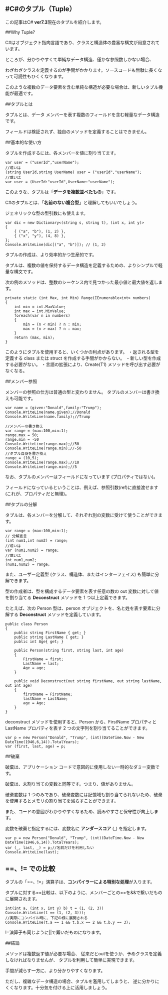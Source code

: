 ﻿#C#のタプル（Tuple）
 -

この記事はC# **ver7.3**現在のタプルを紹介します。

##Why Tuple?

C#はオブジェクト指向言語であり、クラスと構造体の豊富な構文が用意されています。 

ところが、分かりやすくて単純なデータ構造、僅かな参照数しかない場合、

わざわざクラスを定義するのが手間がかかります。ソースコードも無駄に長くなって可読性もひくくなります。

このような複数のデータ要素を含む単純な構造が必要な場合は、新しいタプル機能が最適です。

##タプルとは

タプルとは、データ メンバーを表す複数のフィールドを含む軽量なデータ構造です。 

フィールドは検証されず、独自のメソッドを定義することはできません。

##基本的な使い方

タプルを作成するには、各メンバーを値に割り当てます。

    var user = ("userId","userName");
    //或いは
    (string UserId,string UserName) user = ("userId","userName");
    //或いは
    var user = (UserId:"userId",UserName:"userName");

このような、タプルは「**データを複数並べたもの**」です。

C#のタプルとは、「**名前のない複合型**」と理解してもいいでしょう。

ジェネリックな型の型引数にも使えます。

    var dic = new Dictionary<(string s, string t), (int x, int y)>
    {
        { ("a", "b"), (1, 2) },
        { ("x", "y"), (4, 8) },
    };
    Console.WriteLine(dic[("a", "b")]); // (1, 2)

タプルの作成は、より効率的かつ生産的です。 

タプルは、複数の値を保持するデータ構造を定義するための、よりシンプルで軽量な構文です。 

次の例のメソッドは、整数のシーケンス内で見つかった最小値と最大値を返します。

    private static (int Max, int Min) Range(IEnumerable<int> numbers)
    {
        int min = int.MaxValue;
        int max = int.MinValue;
        foreach(var n in numbers)
        {
            min = (n < min) ? n : min;
            max = (n > max) ? n : max;
        }
        return (max, min);
    }

このようにタプルを使用すると、いくつかの利点があります。
    ・返される型を定義する class または struct を作成する手間がかからない。
    ・新しい型を作成する必要がない。
    ・言語の拡張により、Create<T1>(T1) メソッドを呼び出す必要がなくなる。

##メンバー参照

メンバーの参照の仕方は普通の型と変わりません。
タプルのメンバーは書き換えも可能です。

    var name = (given:"Donald",family:"Trump");
    Console.WriteLine(name.given);//Donald
    Console.WriteLine(name.family);//Trump

    //メンバーの書き換え
    var range = (max:100,min:1);
    range.max = 50;
    range.min = -50
    Console.WriteLine(range.max);//50
    Console.WriteLine(range.min);//-50
    //タプル自身を書き換え
    range = (10,5);
    Console.WriteLine(range.max);//10
    Console.WriteLine(range.min);//5

なお、タプルのメンバーはフィールドになっています (プロパティではない)。 

フィールドになっているということは、例えば、参照引数(ref)に直接渡せます (これが、プロパティだと無理)。

##タプルの分解

タプルは、各メンバーを分解して、それぞれ別の変数に受けて使うことができます。

    var range = (max:100,min:1);
    // 分解宣言
    (int num1,int num2) = range;
    //或いは
    var (num1,num2) = range;
    //或いは
    int num1,num2;
    (num1,num2) = range;

また、ユーザー定義型 (クラス、構造体、またはインターフェイス) も簡単に分解できます。

型の作成者は、型を構成するデータ要素を表す任意の数の out 変数に対して値を割り当てる **Deconstruct** メソッドを 1 つ以上定義できます。 

たとえば、次の Person 型は、person オブジェクトを、名と姓を表す要素に分解する **Deconstruct** メソッドを定義しています。

    public class Person
    {
        public string FirstName { get; }
        public string LastName { get; }
        public int Age{ get; }

        public Person(string first, string last, int age)
        {
            FirstName = first;
            LastName = last;
            Age = age;
        }

        public void Deconstruct(out string firstName, out string lastName, out int age)
        {
            firstName = FirstName;
            lastName = LastName;
            age = Age;
        }
    }

deconstruct メソッドを使用すると、Person から、FirstName プロパティと LastName プロパティを表す 2 つの文字列を割り当てることができます。

    var p = new Person("Donald", "Trump", (int)(DateTime.Now - New DateTime(1946,6,14)).TotalYears);
    var (first, last, age) = p;

##破棄

破棄は、アプリケーション コードで意図的に使用しない一時的なダミー変数です。 

破棄は、未割り当ての変数と同等です。つまり、値がありません。 

破棄変数は 1 つのみであり、破棄変数には記憶域も割り当てられないため、破棄を使用するとメモリの割り当てを減らすことができます。 

また、コードの意図がわかりやすくなるため、読みやすさと保守性が向上します。

変数を破棄と指定するには、変数名に **アンダースコア** (_) を指定します。

    var p = new Person("Donald", "Trump", (int)(DateTime.Now - New DateTime(1946,6,14)).TotalYears);
    var (_, last, _) = p;//名前だけを利用したい
    Console.WriteLine(last);

## ==、!= での比較

タプルの「==、!=」演算子は、**コンパイラーによる特別な処理**が入ります。

タプルに対する==比較は、以下のように、メンバーごとの==を&&で繋いだものに展開されます。

    int(int a, (int x, int y) b) t = (1, (2, 3))
    Console.WriteLine(t == (1, (2, 3)));
    //実際にコンパイル時に、下記の様に展開される
    Console.WriteLine(t.a == 1 && t.b.x == 2 && t.b.y == 3);

!=演算子も同じように||で繋いだものになります。

##結論

メソッドは複数返す値が必要な場合、
従来だとoutを使うか、予めクラスを定義しなければなりませんが、
タプルを利用して簡単に実現できます。

手間が減らす一方に、より分かりやすくなります。

ただし、複雑なデータ構造の場合、タプルを濫用してしまうと、
逆に分かりにくくなります。十分気を付ける上に活用しましょう。
